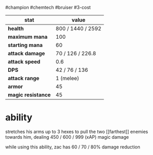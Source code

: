 #champion
#chemtech
#bruiser
#3-cost

| stat | value |
|---|---|
| **health** | 800 / 1440 / 2592 |
| **maximum mana** | 100 |
| **starting mana** | 60 |
| **attack damage** | 70 / 126 / 226.8 |
| **attack speed** | 0.6 |
| **DPS** | 42 / 76 / 136 | 
| **attack range** | 1 (melee) |
| **armor** | 45 |
| **magic resistance** | 45 |

# ability
stretches his arms up to 3 hexes to pull the two [[farthest]] enemies towards him, dealing 450 / 600 / 999 (xAP) magic damage

while using this ability, zac has 60 / 70 / 80% damage reduction